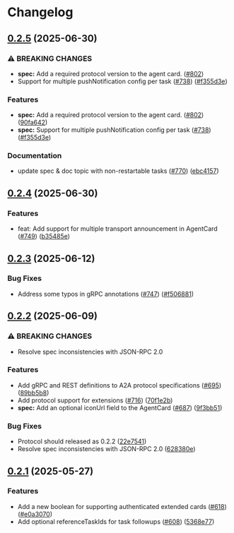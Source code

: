 # Changelog

## [0.2.5](https://github.com/a2aproject/A2A/compare/v0.2.4...v0.2.5) (2025-06-30)


### ⚠ BREAKING CHANGES

* **spec:** Add a required protocol version to the agent card. ([#802](https://github.com/a2aproject/A2A/issues/802))
* Support for multiple pushNotification config per task ([#738](https://github.com/a2aproject/A2A/issues/738)) ([#f355d3e](https://github.com/a2aproject/A2A/commit/f355d3e922de61ba97873fe2989a8987fc89eec2))


### Features

* **spec:** Add a required protocol version to the agent card. ([#802](https://github.com/a2aproject/A2A/issues/802)) ([90fa642](https://github.com/a2aproject/A2A/commit/90fa64209498948b329a7b2ac6ec38942369157a))
* **spec:** Support for multiple pushNotification config per task ([#738](https://github.com/a2aproject/A2A/issues/738)) ([#f355d3e](https://github.com/a2aproject/A2A/commit/f355d3e922de61ba97873fe2989a8987fc89eec2))


### Documentation

* update spec & doc topic with non-restartable tasks ([#770](https://github.com/a2aproject/A2A/issues/770)) ([ebc4157](https://github.com/a2aproject/A2A/commit/ebc4157ca87ae08d1c55e38e522a1a17201f2854))

## [0.2.4](https://github.com/a2aproject/A2A/compare/v0.2.3...v0.2.4) (2025-06-30)


### Features

* feat: Add support for multiple transport announcement in AgentCard ([#749](https://github.com/a2aproject/A2A/issues/749)) ([b35485e](https://github.com/a2aproject/A2A/commit/b35485e02e796d15232dec01acfab93fc858c3ec))

## [0.2.3](https://github.com/a2aproject/A2A/compare/v0.2.2...v0.2.3) (2025-06-12)


### Bug Fixes

* Address some typos in gRPC annotations ([#747](https://github.com/a2aproject/A2A/issues/747)) ([#f506881](https://github.com/a2aproject/A2A/commit/f506881c9b8ff0632d7c7107d5c426646ae31592))

## [0.2.2](https://github.com/a2aproject/A2A/compare/v0.2.1...v0.2.2) (2025-06-09)


### ⚠ BREAKING CHANGES

* Resolve spec inconsistencies with JSON-RPC 2.0

### Features

* Add gRPC and REST definitions to A2A protocol specifications ([#695](https://github.com/a2aproject/A2A/issues/695)) ([89bb5b8](https://github.com/a2aproject/A2A/commit/89bb5b82438b74ff7bb0fafbe335db7100a0ac57))
* Add protocol support for extensions ([#716](https://github.com/a2aproject/A2A/issues/716)) ([70f1e2b](https://github.com/a2aproject/A2A/commit/70f1e2b0c68a3631888091ce9460a9f7fbfbdff2))
* **spec:** Add an optional iconUrl field to the AgentCard ([#687](https://github.com/a2aproject/A2A/issues/687)) ([9f3bb51](https://github.com/a2aproject/A2A/commit/9f3bb51257f008bd878d85e00ec5e88357016039))


### Bug Fixes

* Protocol should released as 0.2.2 ([22e7541](https://github.com/a2aproject/A2A/commit/22e7541be082c4f0845ff7fa044992cda05b437e))
* Resolve spec inconsistencies with JSON-RPC 2.0 ([628380e](https://github.com/a2aproject/A2A/commit/628380e7e392bc8f1778ae991d4719bd787c17a9))

## [0.2.1](https://github.com/a2aproject/A2A/compare/v0.2.0...v0.2.1) (2025-05-27)

### Features

* Add a new boolean for supporting authenticated extended cards ([#618](https://github.com/a2aproject/A2A/issues/618)) ([#e0a3070](https://github.com/a2aproject/A2A/commit/e0a3070fc289110d43faf2e91b4ffe3c29ef81da))
* Add optional referenceTaskIds for task followups ([#608](https://github.com/a2aproject/A2A/issues/608)) ([5368e77](https://github.com/a2aproject/A2A/commit/5368e7728cb523caf1a9218fda0b1646325f524b))
